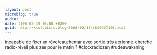 ```yaml
---
layout: post
microblog: true
audio: 
date: 2008-05-19 02:00 +0200
guid: http://xtof.micro.blog/2008/05/19/t814637109.html
---
```

incapable de fixer un rêve/cauchemar avec sortie très aérienne. cherche radio-réveil plus zen pour le matin ? #clockradiozen #rudeawakening
